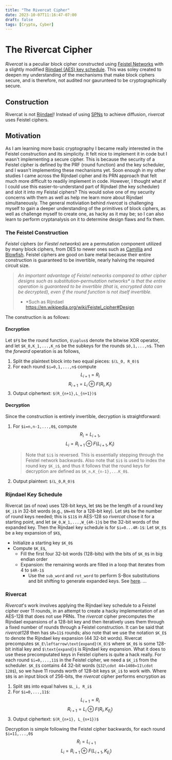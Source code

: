 ```yaml
---
title: "The Rivercat Cipher"
date: 2023-10-07T11:16:47-07:00
draft: false
tags: [Crypto, Cyber]
---
```

# The Rivercat Cipher

_Rivercat_ is a peculiar block cipher constructed using [Feistel Networks](https://en.wikipedia.org/wiki/Feistel_cipher) with a slightly modified [Rijndael (AES) key schedule](https://cryptography.fandom.com/wiki/Rijndael_key_schedule). This was soley created to deepen my understanding of the mechanisms that make block ciphers secure, and is therefore, not audited nor gaurunteed to be cryptographically secure.

## Construction

Rivercat is not [Rijndael](https://csrc.nist.gov/csrc/media/projects/cryptographic-standards-and-guidelines/documents/aes-development/rijndael-ammended.pdf)! Instead of using [SPNs](https://en.wikipedia.org/wiki/Substitution%E2%80%93permutation_network) to achieve diffusion, _rivercat_ uses Feistel ciphers.

## Motivation

As I am learning more basic cryptography I became really interested in the Feistel construction and its simplicity. It felt nice to implement it in code but I wasn't implementing a secure cipher. This is because the
security of a Feistel cipher is defined by the PRF (round function) and the key scheduler, and I wasn't implementing these mechanisms yet. Soon enough in my other studies I came across the Rijndael cipher and its PRN approach
that felt much more difficult to readily implement in code. However, I thought what if I could use this easier-to-understand part of Rijndael (the key scheduler) and slot it into my Feistal ciphers? This would solve one of my
security concerns with them as well as help me learn more about Rijndael simultaneously. The general motiviation behind _rivercat_ is challenging myself to gain a deeper understanding of the primitives of block ciphers, as well
as challenge myself to create one, as hacky as it may be; so I can also learn to perform cryptanalysis on it to determine design flaws and fix them.

### The Feistel Construction

_Feistel_ ciphers (or _Fiestel networks_) are a permutation component utilized by many block ciphers, from DES to newer ones such as [Camillia](https://en.wikipedia.org/wiki/Camellia_(cipher)) and [Blowfish](https://en.wikipedia.org/wiki/Blowfish_(cipher)).
Feistel ciphers are good on bare metal because their entire construction is guaranteed to be invertible, nearly halving the required circuit size.

> _An important advantage of Feistel networks compared to other cipher designs such as substitution–permutation networks* is that the entire operation
is guaranteed to be invertible (that is, encrypted data can be decrypted), even if the round function is not itself invertible._
>
> * *Such as Rijndael
> <https://en.wikipedia.org/wiki/Feistel_cipher#Design>

The construction is as follows:

#### Encryption

Let `$F$` be the round function, `$\oplus$` denote the bitwise XOR operator, and let `$K_0,K_1,...,K_n$` be the subkeys for the rounds `$0,1,...,n$`. Then the _forward_ operation is as follows,

1. Split the plaintext block into two equal pieces: `$(L_0, R_0)$`
2. For each round `$i=0,1,...,n$` compute
$$L_{i+1}=R_i$$
$$R_{i+1}=L_{i}\oplus F(R_i, K_i)$$
3. Output ciphertext: `$(R_{n+1},L_{n+1})$`

#### Decryption

Since the construction is entirely invertible, decryption is straightforward:

1. For `$i=n,n-1,...,0$`, compute
   $$R_i=L_{i+1},$$
   $$L_i=R_{i+1}\oplus F(L_{i+1},K_i)$$
   > Note that `$i$` is reversed. This is essentially stepping through the Feistel network backwards. Also note that `$i$` is used to index the round key `$K_i$`, and thus it follows
   > that the round keys for decryption are defined as `$K_n,K_{n-1},...K_0$`.
3. Output plaintext: `$(L_0,R_0)$`

### Rijndael Key Schedule

Rivercat (as of now) uses 128-bit keys, let `$N$` be the length of a round key `$K_i$` in 32-bit words (e.g., `$N=4$` for a 128-bit key). Let `$R$` be the number of round keys needed; this is `$11$` in AES-128 so _rivercat_ chose it
for a starting point, and let `$W_0,W_1,...,W_{4R-1}$` be the 32-bit words of the expanded key. Then the Rijndael key schedule is for `$i=0...4R-1$`: Let `$K_E$` be a key expansion of `$K$`,

* Initialize a starting key `$K_0$`
* Compute `$K_E$`,
  * Fill the first four 32-bit words (128-bits) with the bits of `$K_0$` in big endian order
  * Expansion: the remaining words are filled in a loop that iterates from 4 to `$4R-1$`
    * Use the `sub_word` and `rot_word` to perform S-Box substitutions and bit shifting to generate expanded keys. See [here](https://github.com/fullmetalarchivist/rivercat/blob/master/src/crypto/scheduler.rs#L83).
...

### Rivercat

_Rivercat_'s work involves applying the Rijndael key schedule to a Feistel cipher over 11 rounds, in an attempt to create a hacky implementation of an AES-128 that does not use PRNs. The _rivercat_ cipher
precomputes the Rijndael expansions of a 128-bit key and then iteratively uses them through a fixed number of rounds through a Feistel construction. It can be said that _rivercat128_ then has `$R=11$` rounds; also note that we use the notation `$K_E$` to denote the Rijndael key expansion (44 32-bit words). Rivercat precomputes `$K_E\leftarrow\text{expand}(K_0)$` where `$K_0$` is some 128-bit initial key and `$\text{expand}$` is Rijndael key expansion. What it does to use these precomputated
keys in Feistel ciphers is quite a hack really. For each round `$i=0,...,11$` in the Feistel cipher, we need a `$K_i$` from the scheduler. `$K_E$` contains 44 32-bit words (`$32\cdot 44=1408=11\cdot 128$`), so we have 11 rounds worth of 128-bit keys `$K_i$` to work with. Where `$B$` is an input block of 256-bits, the _rivercat_ cipher performs encryption as

1. Split `$B$` into equal halves `$L_i, R_i$`
2. For `$i=0,...,11$`:
   $$L_{i+1}=R_i$$
   $$R_{i+1}=L_i\oplus F(R_i, K_{E_i})$$
3. Output ciphertext: `$(R_{n+1}, L_{n+1})$`

Decryption is simple following the Feistel cipher backwards, for each round `$i=11,...,0$`
$$R_i=L_{i+1}$$
$$L_i=R_{i+1}\oplus F(L_{i+1}, K_{E_i})$$
